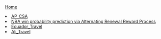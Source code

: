 [Home](https://bison2001.github.io/)
<li><a href="/AP_CSA">AP_CSA</a></li>
<li><a href="/nba.pdf">NBA win probability prediction via Alternating Renewal Reward Process</a></li>
<li><a href="/Ecuador_Travel">Ecuador_Travel</a></li>
<li><a href="https://bison2001.github.io/ali_travel/">Ali_Travel</a></li>
